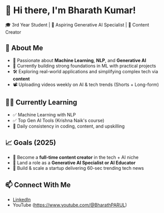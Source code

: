 # 👋 Hi there, I'm Bharath Kumar!

🎓 3rd Year Student | 🤖 Aspiring Generative AI Specialist | 🎥 Content Creator

## 🚀 About Me
- 🧠 Passionate about **Machine Learning**, **NLP**, and **Generative AI**
- 🎯 Currently building strong foundations in ML with practical projects
- 🛠️ Exploring real-world applications and simplifying complex tech via **content**
- 📽️ Uploading videos weekly on AI & tech trends (Shorts + Long-form)


## 🧑‍💻 Currently Learning
- ✅ Machine Learning with NLP
- ✅ Top Gen AI Tools (Krishna Naik's course)
- 🔄 Daily consistency in coding, content, and upskilling


## 📈 Goals (2025)
- 🎯 Become a **full-time content creator** in the tech + AI niche
- 🎯 Land a role as a **Generative AI Specialist or AI Educator**
- 🎯 Build & scale a startup delivering 60-sec trending tech news

## 📫 Connect With Me
- [LinkedIn](https://www.linkedin.com/in/bharath-kumar-46125a301/)  
- YouTube (https://www.youtube.com/@BharathPARUL)
<!---
Bharath-kumar1119/Bharath-kumar1119 is a ✨ special ✨ repository because its `README.md` (this file) appears on your GitHub profile.
You can click the Preview link to take a look at your changes.
--->
